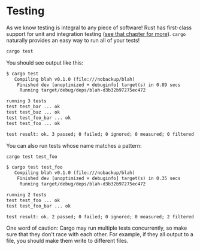 # Testing

As we know testing is integral to any piece of software! Rust has first-class
support for unit and integration testing ([see that chapter for
more](https://rustbyexample.com/meta/test.html)). `cargo` naturally provides an
easy way to run all of your tests!

```sh
cargo test
```

You should see output like this:

```txt
$ cargo test
   Compiling blah v0.1.0 (file:///nobackup/blah)
    Finished dev [unoptimized + debuginfo] target(s) in 0.89 secs
     Running target/debug/deps/blah-d3b32b97275ec472

running 3 tests
test test_bar ... ok
test test_baz ... ok
test test_foo_bar ... ok
test test_foo ... ok

test result: ok. 3 passed; 0 failed; 0 ignored; 0 measured; 0 filtered out
```

You can also run tests whose name matches a pattern:

```sh
cargo test test_foo
```

```txt
$ cargo test test_foo
   Compiling blah v0.1.0 (file:///nobackup/blah)
    Finished dev [unoptimized + debuginfo] target(s) in 0.35 secs
     Running target/debug/deps/blah-d3b32b97275ec472

running 2 tests
test test_foo ... ok
test test_foo_bar ... ok

test result: ok. 2 passed; 0 failed; 0 ignored; 0 measured; 2 filtered out
```

One word of caution: Cargo may run multiple tests concurrently, so make sure
that they don't race with each other. For example, if they all output to a
file, you should make them write to different files.
